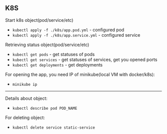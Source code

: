 ## K8S

Start k8s object(pod/service/etc)
- `kubectl apply -f ./k8s/app.pod.yml` - configured pod
- `kubectl apply -f ./k8s/app.service.yml` - configured service

Retrieving status object(pod/service/etc)
- `kubectl get pods` - get statuses of pods
- `kubectl get services` - get statuses of services, get you opened ports
- `kubectl get deployments` - get deployments

For opening the app, you need IP of minikube(local VM with docker/k8s):
- `minikube ip`

-----

Details about object:
- `kubectl describe pod POD_NAME`

For deleting object:
- `kubectl delete service static-service`
